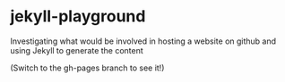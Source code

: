jekyll-playground
=================

Investigating what would be involved in hosting a website on github and using Jekyll to generate the content

(Switch to the gh-pages branch to see it!)
